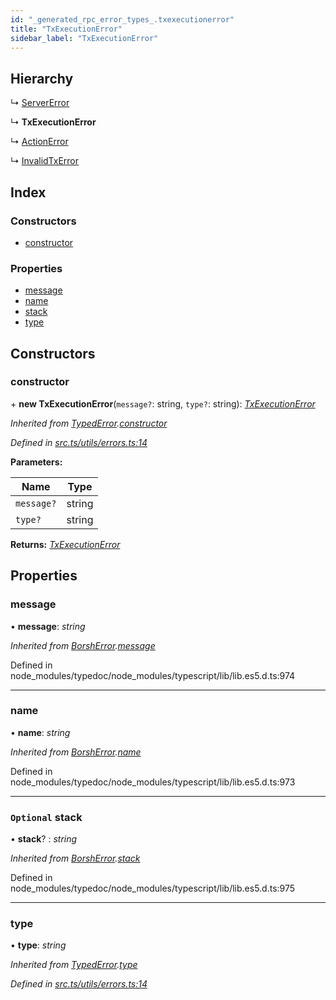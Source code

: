 ```yaml
---
id: "_generated_rpc_error_types_.txexecutionerror"
title: "TxExecutionError"
sidebar_label: "TxExecutionError"
---
```


## Hierarchy

  ↳ [ServerError](_generated_rpc_error_types_.servererror.md)

  ↳ **TxExecutionError**

  ↳ [ActionError](_generated_rpc_error_types_.actionerror.md)

  ↳ [InvalidTxError](_generated_rpc_error_types_.invalidtxerror.md)

## Index

### Constructors

* [constructor](_generated_rpc_error_types_.txexecutionerror.md#constructor)

### Properties

* [message](_generated_rpc_error_types_.txexecutionerror.md#message)
* [name](_generated_rpc_error_types_.txexecutionerror.md#name)
* [stack](_generated_rpc_error_types_.txexecutionerror.md#optional-stack)
* [type](_generated_rpc_error_types_.txexecutionerror.md#type)

## Constructors

###  constructor

\+ **new TxExecutionError**(`message?`: string, `type?`: string): *[TxExecutionError](_generated_rpc_error_types_.txexecutionerror.md)*

*Inherited from [TypedError](_utils_errors_.typederror.md).[constructor](_utils_errors_.typederror.md#constructor)*

*Defined in [src.ts/utils/errors.ts:14](https://github.com/nearprotocol/nearlib/blob/de49029/src.ts/utils/errors.ts#L14)*

**Parameters:**

Name | Type |
------ | ------ |
`message?` | string |
`type?` | string |

**Returns:** *[TxExecutionError](_generated_rpc_error_types_.txexecutionerror.md)*

## Properties

###  message

• **message**: *string*

*Inherited from [BorshError](_utils_serialize_.borsherror.md).[message](_utils_serialize_.borsherror.md#message)*

Defined in node_modules/typedoc/node_modules/typescript/lib/lib.es5.d.ts:974

___

###  name

• **name**: *string*

*Inherited from [BorshError](_utils_serialize_.borsherror.md).[name](_utils_serialize_.borsherror.md#name)*

Defined in node_modules/typedoc/node_modules/typescript/lib/lib.es5.d.ts:973

___

### `Optional` stack

• **stack**? : *string*

*Inherited from [BorshError](_utils_serialize_.borsherror.md).[stack](_utils_serialize_.borsherror.md#optional-stack)*

Defined in node_modules/typedoc/node_modules/typescript/lib/lib.es5.d.ts:975

___

###  type

• **type**: *string*

*Inherited from [TypedError](_utils_errors_.typederror.md).[type](_utils_errors_.typederror.md#type)*

*Defined in [src.ts/utils/errors.ts:14](https://github.com/nearprotocol/nearlib/blob/de49029/src.ts/utils/errors.ts#L14)*

